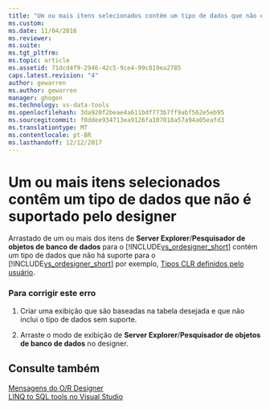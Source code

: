 ```yaml
---
title: "Um ou mais itens selecionados contêm um tipo de dados que não é suportado pelo designer | Microsoft Docs"
ms.custom: 
ms.date: 11/04/2016
ms.reviewer: 
ms.suite: 
ms.tgt_pltfrm: 
ms.topic: article
ms.assetid: 71dcd4f9-2946-42c5-9ce4-99c819ea2785
caps.latest.revision: "4"
author: gewarren
ms.author: gewarren
manager: ghogen
ms.technology: vs-data-tools
ms.openlocfilehash: 3da920f2beae4a611bdf773b7ff9abf562e5eb95
ms.sourcegitcommit: f0ddee934713ea9126fa107018a57a94a05eafd3
ms.translationtype: MT
ms.contentlocale: pt-BR
ms.lasthandoff: 12/12/2017
---
```

# <a name="one-or-more-selected-items-contain-a-data-type-that-is-not-supported-by-the-designer"></a>Um ou mais itens selecionados contêm um tipo de dados que não é suportado pelo designer
Arrastado de um ou mais dos itens de **Server Explorer**/**Pesquisador de objetos de banco de dados** para o [!INCLUDE[vs_ordesigner_short](../data-tools/includes/vs_ordesigner_short_md.md)] contém um tipo de dados que não há suporte para o [!INCLUDE[vs_ordesigner_short](../data-tools/includes/vs_ordesigner_short_md.md)] por exemplo, [Tipos CLR definidos pelo usuário](/dotnet/framework/data/adonet/sql/clr-user-defined-types).  
  
### <a name="to-correct-this-error"></a>Para corrigir este erro  
  
1.  Criar uma exibição que são baseadas na tabela desejada e que não inclui o tipo de dados sem suporte.  
  
2.  Arraste o modo de exibição de **Server Explorer**/**Pesquisador de objetos de banco de dados** no designer.  
  
## <a name="see-also"></a>Consulte também
[Mensagens do O/R Designer](../data-tools/o-r-designer-messages.md)  
[LINQ to SQL tools no Visual Studio](../data-tools/linq-to-sql-tools-in-visual-studio2.md)